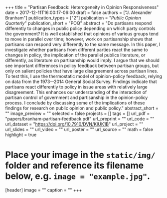 +++
title = "Partisan Feedback: Heterogeneity in Opinion Responsiveness"
date = 2017-12-11T16:00:17-06:00
draft = false
authors = ["J. Alexander Branham"]
publication_types = ["2"]
publication = "*Public Opinion Quarterly*"
publication_short = "POQ"
abstract = "Do partisans respond differently to changes in public policy depending on which party controls the government? It is well established that opinions of various groups tend to move in parallel over time; however, work on partisanship shows that partisans can respond very differently to the same message. In this paper, I investigate whether partisans from different parties react the same to changes in policy, the implication of the parallel publics literature, or differently, as literature on partisanship would imply. I argue that we should see important differences in policy feedback between partisan groups, but only on salient policies that have large disagreement across partisan lines. To test this, I use the thermostatic model of opinion-policy feedback, relying on data from the 1973--2014 General Social Survey. Findings indicate that partisans react differently to policy in issue areas with relatively large disagreement. This enhances our understanding of the interaction of partisan control of government and partisanship in the opinion-policy process. I conclude by discussing some of the implications of these findings for research on public opinion and public policy."
abstract_short = ""
image_preview = ""
selected = false
projects = []
tags = []
url_pdf = "papers/branham-partisan-feedback.pdf"
url_preprint = ""
url_code = ""
url_dataset = "https://doi.org/10.7910/DVN/KIUK1B"
url_project = ""
url_slides = ""
url_video = ""
url_poster = ""
url_source = ""
math = false
highlight = true
# Place your image in the `static/img/` folder and reference its filename below, e.g. `image = "example.jpg"`.
[header]
image = ""
caption = ""
+++
